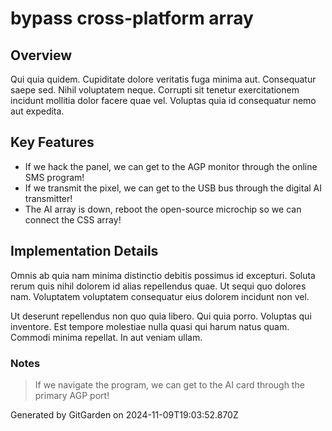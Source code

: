 # bypass cross-platform array

## Overview
Qui quia quidem. Cupiditate dolore veritatis fuga minima aut. Consequatur saepe sed. Nihil voluptatem neque. Corrupti sit tenetur exercitationem incidunt mollitia dolor facere quae vel. Voluptas quia id consequatur nemo aut expedita.

## Key Features
- If we hack the panel, we can get to the AGP monitor through the online SMS program!
- If we transmit the pixel, we can get to the USB bus through the digital AI transmitter!
- The AI array is down, reboot the open-source microchip so we can connect the CSS array!

## Implementation Details
Omnis ab quia nam minima distinctio debitis possimus id excepturi. Soluta rerum quis nihil dolorem id alias repellendus quae. Ut sequi quo dolores nam. Voluptatem voluptatem consequatur eius dolorem incidunt non vel.
 Ut deserunt repellendus non quo quia libero. Qui quia porro. Voluptas qui inventore. Est tempore molestiae nulla quasi qui harum natus quam. Commodi minima repellat. In aut veniam ullam.

### Notes
> If we navigate the program, we can get to the AI card through the primary AGP port!

Generated by GitGarden on 2024-11-09T19:03:52.870Z